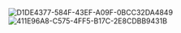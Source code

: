 ![D1DE4377-584F-43EF-A09F-0BCC32DA4849](https://github.com/user-attachments/assets/45afb224-0f0d-410a-88bf-ebf041e39c94)
![411E96A8-C575-4FF5-B17C-2E8CDBB9431B](https://github.com/user-attachments/assets/69eac8f0-13b1-478c-b536-276bb153f249)
